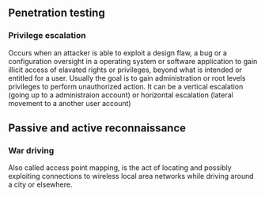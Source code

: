## Penetration testing
### Privilege escalation
Occurs when an attacker is able to exploit a design flaw, a bug or a configuration oversight in a operating system or software application to gain illicit access of elavated rights or privileges, beyond what is intended or entitled for a user. Usually the goal is to gain administration or root levels privileges to perform unauthorized action. It can be a vertical escalation (going up to a administraion account) or horizontal escalation (lateral movement to a another user account)

## Passive and active reconnaissance
### War driving
Also called access point mapping, is the act of locating and possibly exploiting connections to wireless local area networks while driving around a city or elsewhere.
